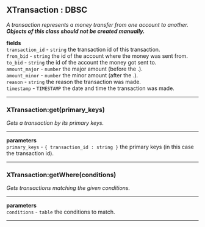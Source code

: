 ## XTransaction : DBSC
*A transaction represents a money transfer from one account to another. **Objects of this class should not be created manually.***

**fields**<br>
`transaction_id` - `string` the transaction id of this transaction.<br>
`from_bid` - `string` the id of the account where the money was sent from.<br>
`to_bid` - `string` the id of the account the money got sent to.<br>
`amount_major` - `number` the major amount (before the .).<br>
`amount_minor` - `number` the minor amount (after the .).<br>
`reason` - `string` the reason the transaction was made.<br>
`timestamp` - `TIMESTAMP` the date and time the transaction was made.<br>

---

### XTransaction:get(primary_keys)
*Gets a transaction by its primary keys.*

---
**parameters**<br>
`primary_keys` - `{ transaction_id : string }` the primary keys (in this case the transaction id).<br>

---

### XTransaction:getWhere(conditions)
*Gets transactions matching the given conditions.*

---
**parameters**<br>
`conditions` - `table` the conditions to match.<br>

---